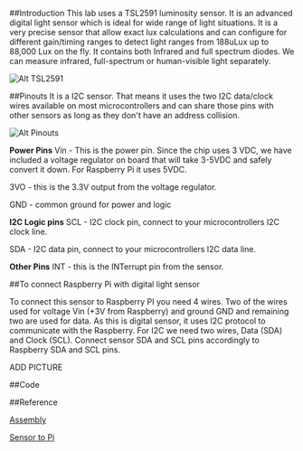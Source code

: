 ##Introduction
This lab uses a TSL2591 luminosity sensor. It is an advanced digital light sensor which is ideal for wide range of light situations. It is a very precise sensor that allow exact lux calculations and can configure for different gain/timing ranges to detect light ranges from 188uLux up to 88,000 Lux on the fly. It contains both Infrared and full spectrum diodes. We can measure infrared, full-spectrum or human-visible light separately.

![Alt TSL2591](https://cdn-learn.adafruit.com/assets/assets/000/017/921/original/sensors_pinouts.jpg?1405097864)

##Pinouts
It is a I2C sensor. That means it uses the two I2C data/clock wires available on most microcontrollers and can share those pins with other sensors as long as they don't have an address collision. 

![Alt Pinouts](https://cdn-learn.adafruit.com/assets/assets/000/017/913/original/sensors_schematic.png?1405025160)

**Power Pins**
Vin - This is the power pin. Since the chip uses 3 VDC, we have included a voltage regulator on board that will take 3-5VDC and safely convert it down. For Raspberry Pi it uses 5VDC.

3VO - this is the 3.3V output from the voltage regulator.

GND - common ground for power and logic

**I2C Logic pins**
SCL - I2C clock pin, connect to your microcontrollers I2C clock line.

SDA - I2C data pin, connect to your microcontrollers I2C data line.

**Other Pins**
INT - this is the INTerrupt pin from the sensor.

##To connect Raspberry Pi with digital light sensor

To connect this sensor to Raspberry PI you need 4 wires. Two of the wires used for voltage Vin (+3V from Raspberry) and ground GND and remaining two are used for data. As this is digital sensor, it uses I2C protocol to communicate with the Raspberry. For I2C we need two wires, Data (SDA) and Clock (SCL). Connect sensor SDA and SCL pins accordingly to Raspberry SDA and SCL pins.

ADD PICTURE


##Code



##Reference

[Assembly](https://learn.adafruit.com/adafruit-tsl2591/assembly)

[Sensor to Pi](https://github.com/LeivoSepp/Lesson-LightSensor-TSL2591)